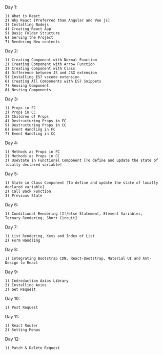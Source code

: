 <!-- React Course -->

Day 1:

    1) What is React
    2) Why React [Preferred than Angular and Vue js]
    3) Installing Nodejs
    4) Creating React App
    5) Basic Folder Structure
    6) Serving the Project
    7) Rendering New contents


Day 2:

    1) Creating Component with Normal Function
    2) Creating Component with Arrow Function
    3) Creating Component with Class
    4) Difference between JS and JSX extension
    5) Installing ES7 vscode extension
    6) Creating All Components with ES7 Snippets
    7) Reusing Component
    8) Nesting Components
    

Day 3:

    1) Props in FC
    2) Props in CC
    3) Children of Props
    4) Destructuring Props in FC
    5) Destructuring Props in CC
    6) Event Handling in FC
    7) Event Handling in CC

Day 4:

    1) Methods as Props in FC
    2) Methods as Props in CC
    3) UseState in Functional Component [To define and update the state of locally declared variable]
    

Day 5:

    1) State in Class Component [To define and update the state of locally declared variable]
    2) Call Back Function
    3) Previous State

Day 6:

    1) Conditional Rendering [If/else Statement, Element Variables, Ternary Rendering, Short Circuit] 

Day 7:

    1) List Rendering, Keys and Index of List
    2) Form Handling
    

Day 8:

    1) Integrating Bootstrap CDN, React-Bootstrap, Material UI and Ant-Design to React

Day 9:

    1) Indroduction Axios Library
    2) Installing Axios
    3) Get Request

Day 10:

    1) Post Request

Day 11:

    1) React Router
    2) Setting Menus

Day 12:

    1) Patch & Delete Request
